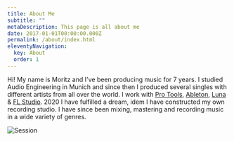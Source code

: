 ```yaml
---
title: About Me
subtitle: ""
metaDescription: This page is all about me
date: 2017-01-01T00:00:00.000Z
permalink: /about/index.html
eleventyNavigation:
  key: About
  order: 1
---
```


Hi! My name is Moritz and I've been producing music for 7 years. 
I studied Audio Engineering in Munich and since then I produced several singles with different artists from all over the world. I work with [Pro Tools](https://www.avid.com), [Ableton](https://www.ableton.com), [Luna](https://www.uaudio.de/luna.html) & [FL Studio](https://www.image-line.com).
2020 I have fulfilled a dream, idem I have constructed my own recording studio. I have since been mixing, mastering and recording music in a wide variety of genres.




![Session](/src/assets/img/session.jpeg "Session")
